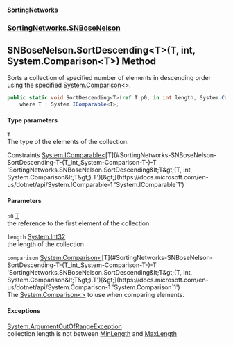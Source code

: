 #### [SortingNetworks](./index.md 'index')
### [SortingNetworks](./SortingNetworks.md 'SortingNetworks').[SNBoseNelson](./SortingNetworks-SNBoseNelson.md 'SortingNetworks.SNBoseNelson')
## SNBoseNelson.SortDescending&lt;T&gt;(T, int, System.Comparison&lt;T&gt;) Method
Sorts a collection of specified number of elements in descending order using the specified [System.Comparison&lt;&gt;](https://docs.microsoft.com/en-us/dotnet/api/System.Comparison-1 'System.Comparison`1').  
```csharp
public static void SortDescending<T>(ref T p0, in int length, System.Comparison<T> comparison)
    where T : System.IComparable<T>;
```
#### Type parameters
<a name='SortingNetworks-SNBoseNelson-SortDescending-T-(T_int_System-Comparison-T-)-T'></a>
`T`  
The type of the elements of the collection.  

Constraints [System.IComparable&lt;](https://docs.microsoft.com/en-us/dotnet/api/System.IComparable-1 'System.IComparable`1')[T](#SortingNetworks-SNBoseNelson-SortDescending-T-(T_int_System-Comparison-T-)-T 'SortingNetworks.SNBoseNelson.SortDescending&lt;T&gt;(T, int, System.Comparison&lt;T&gt;).T')[&gt;](https://docs.microsoft.com/en-us/dotnet/api/System.IComparable-1 'System.IComparable`1')  
  
#### Parameters
<a name='SortingNetworks-SNBoseNelson-SortDescending-T-(T_int_System-Comparison-T-)-p0'></a>
`p0` [T](#SortingNetworks-SNBoseNelson-SortDescending-T-(T_int_System-Comparison-T-)-T 'SortingNetworks.SNBoseNelson.SortDescending&lt;T&gt;(T, int, System.Comparison&lt;T&gt;).T')  
the reference to the first element of the collection  
  
<a name='SortingNetworks-SNBoseNelson-SortDescending-T-(T_int_System-Comparison-T-)-length'></a>
`length` [System.Int32](https://docs.microsoft.com/en-us/dotnet/api/System.Int32 'System.Int32')  
the length of the collection  
  
<a name='SortingNetworks-SNBoseNelson-SortDescending-T-(T_int_System-Comparison-T-)-comparison'></a>
`comparison` [System.Comparison&lt;](https://docs.microsoft.com/en-us/dotnet/api/System.Comparison-1 'System.Comparison`1')[T](#SortingNetworks-SNBoseNelson-SortDescending-T-(T_int_System-Comparison-T-)-T 'SortingNetworks.SNBoseNelson.SortDescending&lt;T&gt;(T, int, System.Comparison&lt;T&gt;).T')[&gt;](https://docs.microsoft.com/en-us/dotnet/api/System.Comparison-1 'System.Comparison`1')  
The [System.Comparison&lt;&gt;](https://docs.microsoft.com/en-us/dotnet/api/System.Comparison-1 'System.Comparison`1') to use when comparing elements.  
  
#### Exceptions
[System.ArgumentOutOfRangeException](https://docs.microsoft.com/en-us/dotnet/api/System.ArgumentOutOfRangeException 'System.ArgumentOutOfRangeException')  
collection length is not between [MinLength](./SortingNetworks-SNBoseNelson-MinLength.md 'SortingNetworks.SNBoseNelson.MinLength') and [MaxLength](./SortingNetworks-SNBoseNelson-MaxLength.md 'SortingNetworks.SNBoseNelson.MaxLength')  
